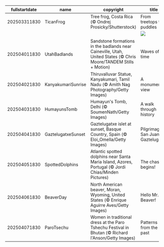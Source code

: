 |fullstartdate|name|copyright|title|image|
|--|--|--|--|--|
202503311830|TicanFrog|Tree frog, Costa Rica (© Ondrej Prosicky/Shutterstock)|From treetops to puddles|![](/en-IN/2025/04/202503311830TicanFrog.jpg)|
||||![](/en-IN/2025/04/.jpg)|
202504011830|UtahBadlands|Sandstone formations in the badlands near Caineville, Utah, United States (© Chris Moore/TANDEM Stills + Motion)|Waves of time|![](/en-IN/2025/04/202504011830UtahBadlands.jpg)|
202504021830|KanyakumariSunrise|Thiruvalluvar Statue, Kanyakumari, Tamil Nadu (© Amith Nag Photography/Getty Images)|A monumental view|![](/en-IN/2025/04/202504021830KanyakumariSunrise.jpg)|
202504031830|HumayunsTomb|Humayun's Tomb, Delhi (© SoumenNath/Getty Images)|A walk through history|![](/en-IN/2025/04/202504031830HumayunsTomb.jpg)|
202504041830|GaztelugatxeSunset|Gaztelugatxe islet at sunset, Basque Country, Spain (© Eloi_Omella/Getty Images)|Pilgrimage to San Juan de Gaztelugatxe|![](/en-IN/2025/04/202504041830GaztelugatxeSunset.jpg)|
202504051830|SpottedDolphins|Atlantic spotted dolphins near Santa Maria Island, Azores, Portugal (© Jordi Chias/Minden Pictures)|The chase begins!|![](/en-IN/2025/04/202504051830SpottedDolphins.jpg)|
202504061830|BeaverDay|North American beaver, Moran, Wyoming, United States (© Enrique Aguirre Aves/Getty Images)|Hello Mr. Beaver!|![](/en-IN/2025/04/202504061830BeaverDay.jpg)|
202504071830|ParoTsechu|Women in traditional dress at the Paro Tshechu Festival in Bhutan (© Richard I'Anson/Getty Images)|Patterns from the past|![](/en-IN/2025/04/202504071830ParoTsechu.jpg)|
